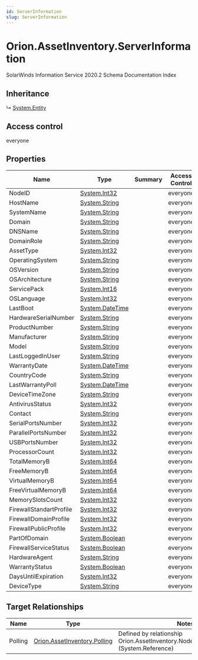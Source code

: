 ```yaml
---
id: ServerInformation
slug: ServerInformation
---
```


# Orion.AssetInventory.ServerInformation

SolarWinds Information Service 2020.2 Schema Documentation Index

## Inheritance

↳ [System.Entity](./../System/Entity)

## Access control

everyone

## Properties

| Name | Type | Summary | Access Control |
| ------ | ------ | ------ | ------ |
| NodeID | [System.Int32](https://docs.microsoft.com/en-us/dotnet/api/system.int32) |  | everyone |
| HostName | [System.String](https://docs.microsoft.com/en-us/dotnet/api/system.string) |  | everyone |
| SystemName | [System.String](https://docs.microsoft.com/en-us/dotnet/api/system.string) |  | everyone |
| Domain | [System.String](https://docs.microsoft.com/en-us/dotnet/api/system.string) |  | everyone |
| DNSName | [System.String](https://docs.microsoft.com/en-us/dotnet/api/system.string) |  | everyone |
| DomainRole | [System.String](https://docs.microsoft.com/en-us/dotnet/api/system.string) |  | everyone |
| AssetType | [System.Int32](https://docs.microsoft.com/en-us/dotnet/api/system.int32) |  | everyone |
| OperatingSystem | [System.String](https://docs.microsoft.com/en-us/dotnet/api/system.string) |  | everyone |
| OSVersion | [System.String](https://docs.microsoft.com/en-us/dotnet/api/system.string) |  | everyone |
| OSArchitecture | [System.String](https://docs.microsoft.com/en-us/dotnet/api/system.string) |  | everyone |
| ServicePack | [System.Int16](https://docs.microsoft.com/en-us/dotnet/api/system.int16) |  | everyone |
| OSLanguage | [System.Int32](https://docs.microsoft.com/en-us/dotnet/api/system.int32) |  | everyone |
| LastBoot | [System.DateTime](https://docs.microsoft.com/en-us/dotnet/api/system.datetime) |  | everyone |
| HardwareSerialNumber | [System.String](https://docs.microsoft.com/en-us/dotnet/api/system.string) |  | everyone |
| ProductNumber | [System.String](https://docs.microsoft.com/en-us/dotnet/api/system.string) |  | everyone |
| Manufacturer | [System.String](https://docs.microsoft.com/en-us/dotnet/api/system.string) |  | everyone |
| Model | [System.String](https://docs.microsoft.com/en-us/dotnet/api/system.string) |  | everyone |
| LastLoggedInUser | [System.String](https://docs.microsoft.com/en-us/dotnet/api/system.string) |  | everyone |
| WarrantyDate | [System.DateTime](https://docs.microsoft.com/en-us/dotnet/api/system.datetime) |  | everyone |
| CountryCode | [System.String](https://docs.microsoft.com/en-us/dotnet/api/system.string) |  | everyone |
| LastWarrantyPoll | [System.DateTime](https://docs.microsoft.com/en-us/dotnet/api/system.datetime) |  | everyone |
| DeviceTimeZone | [System.String](https://docs.microsoft.com/en-us/dotnet/api/system.string) |  | everyone |
| AntivirusStatus | [System.Int32](https://docs.microsoft.com/en-us/dotnet/api/system.int32) |  | everyone |
| Contact | [System.String](https://docs.microsoft.com/en-us/dotnet/api/system.string) |  | everyone |
| SerialPortsNumber | [System.Int32](https://docs.microsoft.com/en-us/dotnet/api/system.int32) |  | everyone |
| ParallelPortsNumber | [System.Int32](https://docs.microsoft.com/en-us/dotnet/api/system.int32) |  | everyone |
| USBPortsNumber | [System.Int32](https://docs.microsoft.com/en-us/dotnet/api/system.int32) |  | everyone |
| ProcessorCount | [System.Int32](https://docs.microsoft.com/en-us/dotnet/api/system.int32) |  | everyone |
| TotalMemoryB | [System.Int64](https://docs.microsoft.com/en-us/dotnet/api/system.int64) |  | everyone |
| FreeMemoryB | [System.Int64](https://docs.microsoft.com/en-us/dotnet/api/system.int64) |  | everyone |
| VirtualMemoryB | [System.Int64](https://docs.microsoft.com/en-us/dotnet/api/system.int64) |  | everyone |
| FreeVirtualMemoryB | [System.Int64](https://docs.microsoft.com/en-us/dotnet/api/system.int64) |  | everyone |
| MemorySlotsCount | [System.Int32](https://docs.microsoft.com/en-us/dotnet/api/system.int32) |  | everyone |
| FirewallStandartProfile | [System.Int32](https://docs.microsoft.com/en-us/dotnet/api/system.int32) |  | everyone |
| FirewallDomainProfile | [System.Int32](https://docs.microsoft.com/en-us/dotnet/api/system.int32) |  | everyone |
| FirewallPublicProfile | [System.Int32](https://docs.microsoft.com/en-us/dotnet/api/system.int32) |  | everyone |
| PartOfDomain | [System.Boolean](https://docs.microsoft.com/en-us/dotnet/api/system.boolean) |  | everyone |
| FirewallServiceStatus | [System.Boolean](https://docs.microsoft.com/en-us/dotnet/api/system.boolean) |  | everyone |
| HardwareAgent | [System.String](https://docs.microsoft.com/en-us/dotnet/api/system.string) |  | everyone |
| WarrantyStatus | [System.Boolean](https://docs.microsoft.com/en-us/dotnet/api/system.boolean) |  | everyone |
| DaysUntilExpiration | [System.Int32](https://docs.microsoft.com/en-us/dotnet/api/system.int32) |  | everyone |
| DeviceType | [System.String](https://docs.microsoft.com/en-us/dotnet/api/system.string) |  | everyone |

## Target Relationships

| Name | Type | Notes |
| ------ | ------ | ------ |
| Polling | [Orion.AssetInventory.Polling](./../Orion.AssetInventory/Polling) | Defined by relationship Orion.AssetInventory.NodesAIServerInformation (System.Reference) |

